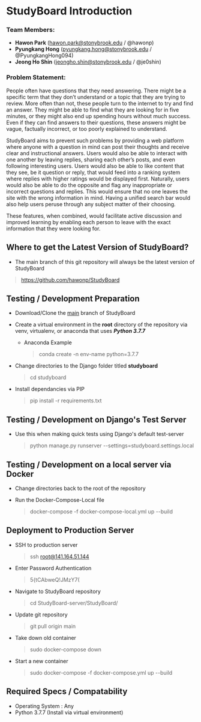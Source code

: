 # StudyBoard Introduction

### Team Members:
- **Hawon Park** (hawon.park@stonybrook.edu / @hawonp)
- **Pyungkang Hong** (pyungkang.hong@stonybrook.edu / @PyungkangHong094)
- **Jeong Ho Shin** (jeongho.shin@stonybrook.edu / @je0shin)

### Problem Statement:
People often have questions that they need answering. There might be a specific term that
they don’t understand or a topic that they are trying to review. More often than not, these people turn
to the internet to try and find an answer. They might be able to find what they are looking for in five
minutes, or they might also end up spending hours without much success. Even if they can find
answers to their questions, these answers might be vague, factually incorrect, or too poorly explained
to understand.

StudyBoard aims to prevent such problems by providing a web platform where anyone with a
question in mind can post their thoughts and receive clear and instructional answers. Users would also
be able to interact with one another by leaving replies, sharing each other’s posts, and even following
interesting users. Users would also be able to like content that they see, be it question or reply, that
would feed into a ranking system where replies with higher ratings would be displayed first.
Naturally, users would also be able to do the opposite and flag any inappropriate or incorrect
questions and replies. This would ensure that no one leaves the site with the wrong information in
mind. Having a unified search bar would also help users peruse through any subject matter of their
choosing.

These features, when combined, would facilitate active discussion and improved learning by
enabling each person to leave with the exact information that they were looking for.

## Where to get the Latest Version of StudyBoard?
- The main branch of this git repository will always be the latest version of StudyBoard
> https://github.com/hawonp/StudyBoard

## Testing / Development Preparation
- Download/Clone the [main](https://github.com/hawonp/StudyBoard) branch of StudyBoard

- Create a virtual environment in the **root** directory of the repository via venv, virtualenv, or anaconda that uses ***Python 3.7.7***
  - Anaconda Example
    > conda create -n env-name python=3.7.7

- Change directories to the Django folder titled **studyboard**
  > cd studyboard

- Install dependancies via PIP
  > pip install -r requirements.txt 

## Testing / Development on Django's Test Server
- Use this when making quick tests using Django's default test-server
  > python manage.py runserver --settings=studyboard.settings.local 

## Testing / Development on a local server via Docker
- Change directories back to the root of the repository

- Run the Docker-Compose-Local file
  > docker-compose -f docker-compose-local.yml up --build

## Deployment to Production Server
- SSH to production server
  >ssh root@141.164.51.144
 
- Enter Password Authentication
  > 5{tCAbweQ!JMzY7(

- Navigate to StudyBoard repository
  > cd StudyBoard-server/StudyBoard/

- Update git repository 
  > git pull origin main

- Take down old container 
  > sudo docker-compose down

- Start a new container
  > sudo docker-compose -f docker-compose.yml up --build

## Required Specs / Compatability
 - Operating System : Any
 - Python 3.7.7 (Install via virtual environment)
